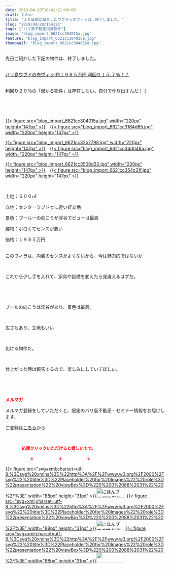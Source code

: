 ```yaml
---
date: 2019-04-28T16:41:21+09:00
draft: false
title: "１０日前に紹介したウブドゥのヴィラは、終了しました。"
slug: "2019/04/28/164121"
tags: ["バリ島不動産投資物件"]
image: "blog_import_6621cc304015a.jpg"
feature: "blog_import_6621cc304015a.jpg"
thumbnail: "blog_import_6621cc304015a.jpg"
---
```

<p>先日ご紹介した下記の物件は、終了しました。</p><p><br/><a href="https://ameblo.jp/baliclub/entry-12454585093.html" target="_blank">バリ島ウブドの売ヴィラ 約１９８５万円 利回り１５.７％！？</a></p><p><br/><a href="https://ameblo.jp/baliclub/entry-12454815950.html" target="_blank">利回り２０％の「儲かる物件」は存在しない。自分で作り出すんだ！！</a></p><p> </p><p> </p><p><a href="blog_import_6621cc304015a.jpg">{{< figure src="blog_import_6621cc304015a.jpg" width="220px" height="147px" >}}</a>　<a href="blog_import_6621cc3164d65.jpg">{{< figure src="blog_import_6621cc3164d65.jpg" width="220px" height="147px" >}}</a></p><p><a href="blog_import_6621cc32b7798.jpg">{{< figure src="blog_import_6621cc32b7798.jpg" width="220px" height="147px" >}}</a>　<a href="blog_import_6621cc34d048a.jpg">{{< figure src="blog_import_6621cc34d048a.jpg" width="220px" height="147px" >}}</a></p><p><a href="blog_import_6621cc3508d32.jpg">{{< figure src="blog_import_6621cc3508d32.jpg" width="220px" height="147px" >}}</a>　<a href="blog_import_6621cc354c31f.jpg">{{< figure src="blog_import_6621cc354c31f.jpg" width="220px" height="147px" >}}</a></p><p> </p><p>土地：６００㎡</p><p>立地：センターウブドゥに近い好立地</p><p>景色：プールーの向こうが渓谷でビューは最高</p><p>建物：ボロくてセンスが悪い</p><p>価格：１９８５万円</p><p><br/>このヴィラは、内装のセンスがよくないから、今は魅力的ではないが</p><p> </p><p>これから少し手を入れて、家具や設備を変えたら見違えるはずだ。</p><p> </p><p> </p><p>プールの向こうは渓谷があり、景色は最高。</p><p> </p><p>広さもあり、立地もいい</p><p> </p><p>化ける物件だ。</p><p> </p><p>仕上がった時は報告するので、楽しみにしていてほしい。</p><p> </p><p> </p><p><span style="font-weight: bold;"><span style="color: rgb(255, 0, 0);">メルマガ</span></span></p><p>メルマガ登録をしていただくと、限定のバリ島不動産・セミナー情報をお届けします。</p><p>ご登録は<a href="f9eeVI" target="_blank">こちら</a>から</p><p style="text-align: center;"> </p><p><font color="#ff0000" size="2"><strong>　　　　応援クリックいただけると嬉しいです。</strong></font></p><p><font color="#ff0000" size="2"><strong>　　　　　　↓　　　　　　↓　　　　　　↓</strong></font></p><p><a href="ranking.html?p_cid=01260127" id="&amp;blogmura_banner">{{< figure src="svg+xml;charset=utf-8,%3Csvg%20xmlns%3D%22http%3A%2F%2Fwww.w3.org%2F2000%2Fsvg%22%20title%3D%22Placeholder%20for%20Images%22%20role%3D%22presentation%22%20viewBox%3D%220%200%2088%2031%22%20%2F%3E" width="88px" height="31px" >}}<noscript><img alt="にほんブログ村 海外生活ブログ バリ島情報へ" border="0" height="31" src="//overseas.blogmura.com/bali/img/bali88_31.gif" width="88"></noscript></a>  <a href="ranking.html?p_cid=01260127" id="&amp;blogmura_banner">{{< figure src="svg+xml;charset=utf-8,%3Csvg%20xmlns%3D%22http%3A%2F%2Fwww.w3.org%2F2000%2Fsvg%22%20title%3D%22Placeholder%20for%20Images%22%20role%3D%22presentation%22%20viewBox%3D%220%200%2088%2031%22%20%2F%3E" width="88px" height="31px" >}}<noscript><img alt="にほんブログ村 投資ブログ 不動産投資へ" border="0" height="31" src="//investment.blogmura.com/hudousantoushi/img/hudousantoushi88_31.gif" width="88"></noscript></a> <a href="link.php?1804582" title="人気ブログランキングへ">{{< figure src="svg+xml;charset=utf-8,%3Csvg%20xmlns%3D%22http%3A%2F%2Fwww.w3.org%2F2000%2Fsvg%22%20title%3D%22Placeholder%20for%20Images%22%20role%3D%22presentation%22%20viewBox%3D%220%200%2088%2031%22%20%2F%3E" width="88px" height="31px" >}}<noscript><img border="0" height="31" src="https://blog.with2.net/img/banner/banner_22.gif" width="88"></noscript></a></p><p> </p>

